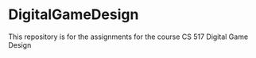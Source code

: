 # DigitalGameDesign
This repository is for the assignments for the course CS 517 Digital Game Design
